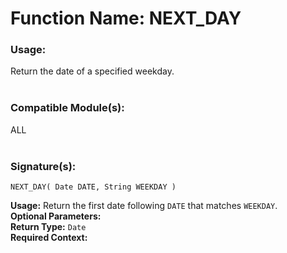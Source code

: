 # Function Name: NEXT_DAY

### Usage:
Return the date of a specified weekday.
<br><br>

### Compatible Module(s):
ALL
<br><br>

### Signature(s):
```
NEXT_DAY( Date DATE, String WEEKDAY )
```
**Usage:** Return the first date following `DATE` that matches `WEEKDAY`.<br>
**Optional Parameters:**<br>
**Return Type:** `Date`<br>
**Required Context:**<br>
<br>